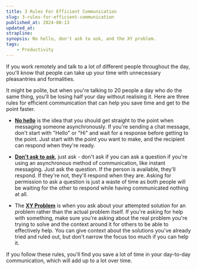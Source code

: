 ```yaml
---
title: 3 Rules For Efficient Communication
slug: 3-rules-for-efficient-communication
published_at: 2024-08-13
updated_at: 
strapline: 
synopsis: No hello, don't ask to ask, and the XY problem.
tags:
    - Productivity
---
```


If you work remotely and talk to a lot of different people throughout the day, you'll know that people can take up your time with unnecessary pleasantries and formalities.

It might be polite, but when you're talking to 20 people a day who do the same thing, you'll be losing half your day without realising it. Here are three rules for efficient communication that can help you save time and get to the point faster.

- **[No hello](https://nohello.net/en/)** is the idea that you should get straight to the point when messaging someone asynchronously. If you're sending a chat message, don't start with "Hello" or "Hi" and wait for a response before getting to the point. Just start with the point you want to make, and the recipient can respond when they're ready.

- **[Don't ask to ask](https://dontasktoask.com/)**, just ask - don't ask if you can ask a question if you're using an asynchronous method of communication, like instant messaging. Just ask the question. If the person is available, they'll respond. If they're not, they'll respond when they are. Asking for permission to ask a question is just a waste of time as both people will be waiting for the other to respond while having communicated nothing at all.

- The **[XY Problem](https://xyproblem.info/)** is when you ask about your attempted solution for an problem rather than the actual problem itself. If you're asking for help with something, make sure you're asking about the real problem you're trying to solve and the context around it for others to be able to effectively help. You can give context about the solutions you've already tried and ruled out, but don't narrow the focus too much if you can help it.

If you follow these rules, you'll find you save a lot of time in your day-to-day communication, which will add up to a lot over time.
